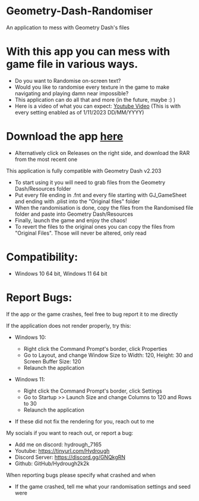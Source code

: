 # Geometry-Dash-Randomiser
An application to mess with Geometry Dash's files

# With this app you can mess with game file in various ways.

- Do you want to Randomise on-screen text?
- Would you like to randomise every texture in the game to make navigating and playing damn near impossible?
- This application can do all that and more (in the future, maybe :) )
- Here is a video of what you can expect: [Youtube Video](https://youtu.be/joB3ZjvAnq8) (This is with every setting enabled as of 1/11/2023 DD/MM/YYYY)

# Download the app [here](https://github.com/Hydrough2k2k/Geometry-Dash-Randomiser/releases/tag/Geometry-Dash-Ransomiser)

 - Alternatively click on Releases on the right side, and download the RAR from the most recent one

This application is fully compatible with Geometry Dash v2.203
- To start using it you will need to grab files from the Geometry Dash/Resources folder
- Put every file ending in .fnt and every file starting with GJ_GameSheet and ending with .plist into the "Original files" folder
- When the randomisation is done, copy the files from the Randomised file folder and paste into Geometry Dash/Resources
- Finally, launch the game and enjoy the chaos!
- To revert the files to the original ones you can copy the files from "Original Files". Those will never be altered, only read

# Compatibility:

- Windows 10 64 bit, Windows 11 64 bit

# Report Bugs:

If the app or the game crashes, feel free to bug report it to me directly

If the application does not render properly, try this:

 - Windows 10:
     - Right click the Command Prompt's border, click Properties
     - Go to Layout, and change Window Size to Width: 120, Height: 30 and Screen Buffer Size: 120
     - Relaunch the application

 - Windows 11:
     - Right click the Command Prompt's border, click Settings
     - Go to Startup >> Launch Size and change Columns to 120 and Rows to 30
     - Relaunch the application

 - If these did not fix the rendering for you, reach out to me

My socials if you want to reach out, or report a bug:
 - Add me on discord: hydrough_7165
 - Youtube: https://tinyurl.com/Hydrough
 - Discord Server: https://discord.gg/GNQkgRN
 - Github: GitHub/Hydrough2k2k

When reporting bugs please specify what crashed and when
 - If the game crashed, tell me what your randomisation settings and seed were
